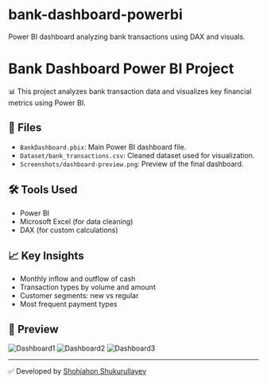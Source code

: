 # bank-dashboard-powerbi
Power BI dashboard analyzing bank transactions using DAX and visuals.
# Bank Dashboard Power BI Project

📊 This project analyzes bank transaction data and visualizes key financial metrics using Power BI.

## 📁 Files
- `BankDashboard.pbix`: Main Power BI dashboard file.
- `Dataset/bank_transactions.csv`: Cleaned dataset used for visualization.
- `Screenshots/dashboard-preview.png`: Preview of the final dashboard.

## 🛠 Tools Used
- Power BI
- Microsoft Excel (for data cleaning)
- DAX (for custom calculations)

## 📈 Key Insights
- Monthly inflow and outflow of cash
- Transaction types by volume and amount
- Customer segments: new vs regular
- Most frequent payment types

## 📸 Preview
![Dashboard1](Summary)
![Dashboard2](Overview)
![Dashboard3](Details)

---

✅ Developed by [Shohjahon Shukurullayev](mailto:shukurullayev111@gmail.com)
